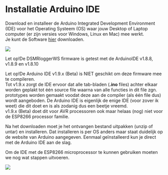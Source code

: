 # Installatie Arduino IDE

Download en installeer de Arduino Integrated Development Environment \(IDE\) voor het Operating Systeem \(OS\) waar jouw Desktop of Laptop computer \(er zijn versies voor Windows, Linux en Mac\) mee werkt.  
Je kunt de Software [hier](https://www.arduino.cc/en/Main/Software) downloaden.

![](https://mrwheel.github.io/DSMRloggerWS/img/DownloadIDE.png)

Let op!De DSMRloggerWS firmware is getest met de ArduinoIDE v1.8.8, v1.8.9 en v1.8.10

Let op!De Arduino IDE v1.9.x \(Beta\) is NIET geschikt om deze firmware mee te compileren.  
Tot v1.9.x zorgt de IDE ervoor dat alle tab-bladen \(**.ino** files\) achter elkaar worden geplakt tot één source file waarna van alle functies in dit file zgn. prototypes worden gemaakt voodat deze aan de compiler \(als één file dus\) wordt aangeboden. De Arduino IDE is eigenlijk de enige IDE \(voor zover ik weet\) die dit doet en is als zodanig dus een beetje vreemd.  
v1.9.x \(Beta\) doet dit voor AVR processoren ook maar helaas \(nog\) niet voor de ESP8266 processor familie.

Na het downloaden moet je het ontvangen bestand uitpakken \(unzip of untar\) en installeren. Dat installeren is per OS anders maar staat duidelijk op de website van Arduino aangegeven. Eenmaal geïnstalleerd kun je direct met de Arduino IDE aan de slag.

Om de IDE met de ESP8266 microprocessor te kunnen gebruiken moeten we nog wat stappen uitvoeren.

![](https://mrwheel.github.io/DSMRloggerWS/img/ChartFinancieel.png)

